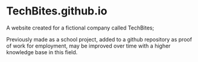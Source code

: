 # TechBites.github.io
A website created for a fictional company called TechBites;

Previously made as a school project, added to a github repository as proof of work for employment, may be improved over time with a higher knowledge base in this field.

